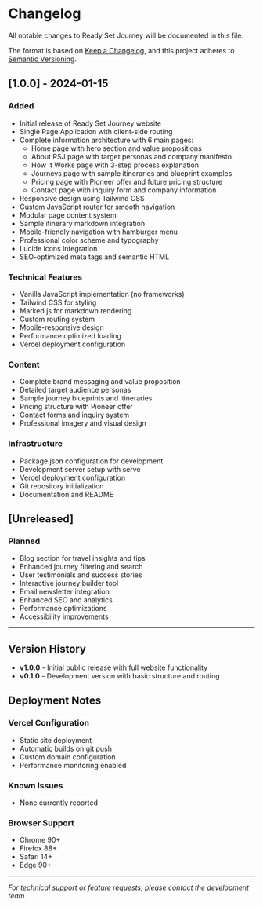 # Changelog

All notable changes to Ready Set Journey will be documented in this file.

The format is based on [Keep a Changelog](https://keepachangelog.com/en/1.0.0/),
and this project adheres to [Semantic Versioning](https://semver.org/spec/v2.0.0.html).

## [1.0.0] - 2024-01-15

### Added
- Initial release of Ready Set Journey website
- Single Page Application with client-side routing
- Complete information architecture with 6 main pages:
  - Home page with hero section and value propositions
  - About RSJ page with target personas and company manifesto
  - How It Works page with 3-step process explanation
  - Journeys page with sample itineraries and blueprint examples
  - Pricing page with Pioneer offer and future pricing structure
  - Contact page with inquiry form and company information
- Responsive design using Tailwind CSS
- Custom JavaScript router for smooth navigation
- Modular page content system
- Sample itinerary markdown integration
- Mobile-friendly navigation with hamburger menu
- Professional color scheme and typography
- Lucide icons integration
- SEO-optimized meta tags and semantic HTML

### Technical Features
- Vanilla JavaScript implementation (no frameworks)
- Tailwind CSS for styling
- Marked.js for markdown rendering
- Custom routing system
- Mobile-responsive design
- Performance optimized loading
- Vercel deployment configuration

### Content
- Complete brand messaging and value proposition
- Detailed target audience personas
- Sample journey blueprints and itineraries
- Pricing structure with Pioneer offer
- Contact forms and inquiry system
- Professional imagery and visual design

### Infrastructure
- Package.json configuration for development
- Development server setup with serve
- Vercel deployment configuration
- Git repository initialization
- Documentation and README

## [Unreleased]

### Planned
- Blog section for travel insights and tips
- Enhanced journey filtering and search
- User testimonials and success stories
- Interactive journey builder tool
- Email newsletter integration
- Enhanced SEO and analytics
- Performance optimizations
- Accessibility improvements

---

## Version History

- **v1.0.0** - Initial public release with full website functionality
- **v0.1.0** - Development version with basic structure and routing

## Deployment Notes

### Vercel Configuration
- Static site deployment
- Automatic builds on git push
- Custom domain configuration
- Performance monitoring enabled

### Known Issues
- None currently reported

### Browser Support
- Chrome 90+
- Firefox 88+
- Safari 14+
- Edge 90+

---

*For technical support or feature requests, please contact the development team.*